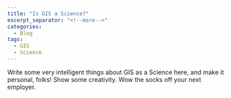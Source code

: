 ```yaml
---
title: "Is GIS a Science?"
excerpt_separator: "<!--more-->"
categories:
  - Blog
tags:
  - GIS
  - Science
---
```


Write some very intelligent things about GIS as a Science here, and make it personal, folks! Show some creativity. Wow the socks off your next employer.

